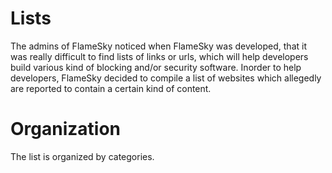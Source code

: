 # Lists
The admins of FlameSky noticed when FlameSky was developed, that it was really difficult to find lists of links or urls, which will help developers build various kind of blocking and/or security software. Inorder to help developers, FlameSky decided to compile a list of websites which allegedly are reported to contain a certain kind of content.

# Organization
The list is organized by categories.
